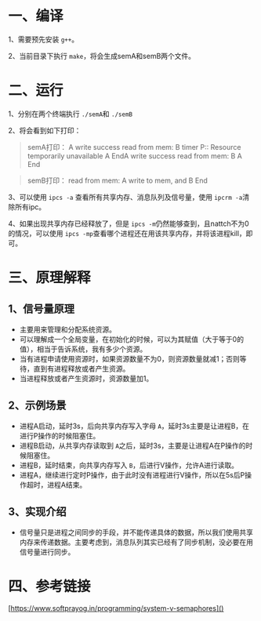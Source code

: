 # 一、编译

1、需要预先安装 `g++`。

2、当前目录下执行 `make`，将会生成semA和semB两个文件。

# 二、运行

1、分别在两个终端执行 `./semA`和 `./semB`

2、将会看到如下打印：

> semA打印：
> A write success
> read from mem: B
> timer P:: Resource temporarily unavailable
> A EndA write success
> read from mem: B
> A End

> semB打印：
> read from mem: A
> write to mem, and B End

3、可以使用 `ipcs -a` 查看所有共享内存、消息队列及信号量，使用 `ipcrm -a`清除所有ipc。

4、如果出现共享内存已经释放了，但是 `ipcs -m`仍然能够查到，且nattch不为0的情况，可以使用 `ipcs -mp`查看哪个进程还在用该共享内存，并将该进程kill，即可。

# 三、原理解释

## 1、信号量原理

- 主要用来管理和分配系统资源。
- 可以理解成一个全局变量，在初始化的时候，可以为其赋值（大于等于0的值），相当于告诉系统，我有多少个资源。
- 当有进程申请使用资源时，如果资源数量不为0，则资源数量就减1；否则等待，直到有进程释放或者产生资源。
- 当进程释放或者产生资源时，资源数量加1。

## 2、示例场景

- 进程A启动，延时3s，后向共享内存写入字母	`A`，延时3s主要是让进程B，在进行P操作的时候阻塞住。
- 进程B启动，从共享内存读取到 `A`之后，延时3s，主要是让进程A在P操作的时候阻塞住。
- 进程B，延时结束，向共享内存写入 `B`，后进行V操作，允许A进行读取。
- 进程A，继续进行定时P操作，由于此时没有进程进行V操作，所以在5s后P操作超时，进程A结束。

## 3、实现介绍

- 信号量只是进程之间同步的手段，并不能传递具体的数据，所以我们使用共享内存来传递数据。主要考虑到，消息队列其实已经有了同步机制，没必要在用信号量进行同步。

# 四、参考链接

[https://www.softprayog.in/programming/system-v-semaphores]()

